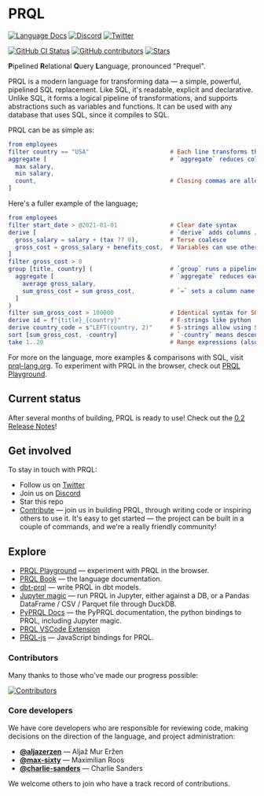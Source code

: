 # PRQL

<!-- User badges on first line (language docs & chat) -->

[![Language Docs](https://img.shields.io/badge/DOCS-LANGUAGE-blue?style=for-the-badge)](https://prql-lang.org)
[![Discord](https://img.shields.io/discord/936728116712316989?label=discord%20chat&style=for-the-badge)](https://discord.gg/eQcfaCmsNc)
[![Twitter](https://img.shields.io/twitter/follow/prql_lang?color=%231DA1F2&style=for-the-badge)](https://twitter.com/prql_lang)

<!-- Dev badges on first line (language docs & chat) -->

[![GitHub CI Status](https://img.shields.io/github/workflow/status/prql/prql/test-all/main?logo=github&style=for-the-badge)](https://github.com/prql/prql/actions?query=branch%3Amain+workflow%3Atest-all)
[![GitHub contributors](https://img.shields.io/github/contributors/prql/prql?style=for-the-badge)](https://github.com/prql/prql/graphs/contributors)
[![Stars](https://img.shields.io/github/stars/prql/prql?style=for-the-badge)](https://github.com/prql/prql/stargazers)

**P**ipelined **R**elational **Q**uery **L**anguage, pronounced "Prequel".

PRQL is a modern language for transforming data — a simple, powerful, pipelined
SQL replacement. Like SQL, it's readable, explicit and declarative.
Unlike SQL, it forms a logical pipeline of transformations,
and supports abstractions such as variables and functions.
It can be used with any database that uses SQL, since it
compiles to SQL.

PRQL can be as simple as:

```elm
from employees
filter country == "USA"                       # Each line transforms the previous result
aggregate [                                   # `aggregate` reduces column to a value
  max salary,
  min salary,
  count,                                      # Closing commas are allowed :)
]
```

Here's a fuller example of the language;

```elm
from employees
filter start_date > @2021-01-01               # Clear date syntax
derive [                                      # `derive` adds columns / variables
  gross_salary = salary + (tax ?? 0),         # Terse coalesce
  gross_cost = gross_salary + benefits_cost,  # Variables can use other variables
]
filter gross_cost > 0
group [title, country] (                      # `group` runs a pipeline over each group
  aggregate [                                 # `aggregate` reduces each group to a row
    average gross_salary,
    sum_gross_cost = sum gross_cost,          # `=` sets a column name
  ]
)
filter sum_gross_cost > 100000                # Identical syntax for SQL's `WHERE` & `HAVING`
derive id = f"{title}_{country}"              # F-strings like python
derive country_code = s"LEFT(country, 2)"     # S-strings allow using SQL as an escape hatch
sort [sum_gross_cost, -country]               # `-country` means descending order
take 1..20                                    # Range expressions (also valid here as `take 20`)
```

For more on the language, more examples & comparisons with SQL, visit
[prql-lang.org][prql website].
To experiment with PRQL in the browser, check out
[PRQL Playground][prql playground].

## Current status

After several months of building, PRQL is ready to use! Check out the [0.2
Release Notes](https://github.com/prql/prql/releases/tag/0.2.0)!

## Get involved

To stay in touch with PRQL:

- Follow us on [Twitter](https://twitter.com/prql_lang)
- Join us on [Discord](https://discord.gg/eQcfaCmsNc)
- Star this repo
- [Contribute][contributing] — join us in building PRQL, through writing
  code or inspiring others to use it. It's easy to get started — the project can
  be built in a couple of commands, and we're a really friendly community!

## Explore

- [PRQL Playground][prql playground] — experiment with PRQL in the browser.
- [PRQL Book][prql book] — the language documentation.
- [dbt-prql][dbt-prql] — write PRQL in dbt models.
- [Jupyter magic](https://pyprql.readthedocs.io/en/latest/magic_readme.html) —
  run PRQL in Jupyter, either against a DB, or a Pandas DataFrame / CSV /
  Parquet file through DuckDB.
- [PyPRQL Docs](https://pyprql.readthedocs.io) — the PyPRQL documentation, the
  python bindings to PRQL, including Jupyter magic.
- [PRQL VSCode Extension](https://marketplace.visualstudio.com/items?itemName=prql.prql)
- [PRQL-js](https://www.npmjs.com/package/prql-js) — JavaScript bindings for PRQL.

### Contributors

Many thanks to those who've made our progress possible:

[![Contributors](https://contrib.rocks/image?repo=prql/prql)](https://github.com/prql/prql/graphs/contributors)

### Core developers

We have core developers who are responsible for reviewing code, making decisions
on the direction of the language, and project administration:

- [**@aljazerzen**](https://github.com/aljazerzen) — Aljaž Mur Eržen
- [**@max-sixty**](https://github.com/max-sixty) — Maximilian Roos
- [**@charlie-sanders**](https://github.com/charlie-sanders) — Charlie Sanders

We welcome others to join who have a track record of contributions.

[prql book]: https://prql-lang.org/book
[prql website]: https://prql-lang.org
[contributing]: ./CONTRIBUTING.md
[prql playground]: https://prql-lang.org/playground
[dbt-prql]: https://github.com/prql/dbt-prql
